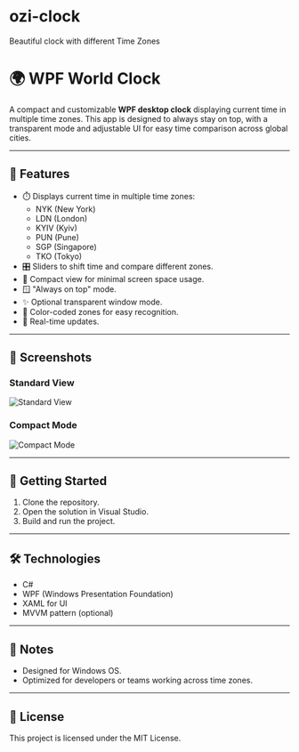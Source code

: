 # ozi-clock
Beautiful clock with different Time Zones
# 🌍 WPF World Clock

A compact and customizable **WPF desktop clock** displaying current time in multiple time zones. This app is designed to always stay on top, with a transparent mode and adjustable UI for easy time comparison across global cities.

---

## 🧩 Features

- ⏱️ Displays current time in multiple time zones:
  - NYK (New York)
  - LDN (London)
  - KYIV (Kyiv)
  - PUN (Pune)
  - SGP (Singapore)
  - TKO (Tokyo)
- 🎛️ Sliders to shift time and compare different zones.
- 📐 Compact view for minimal screen space usage.
- 🪟 "Always on top" mode.
- ✨ Optional transparent window mode.
- 🎨 Color-coded zones for easy recognition.
- 🔄 Real-time updates.

---

## 📸 Screenshots

### Standard View
![Standard View](./9c1cad0d-f0fe-48ec-9792-dc56034e8627.png)

### Compact Mode
![Compact Mode](./0736399e-f6a8-4d56-8094-80d5320ad80b.png)

---

## 🚀 Getting Started

1. Clone the repository.
2. Open the solution in Visual Studio.
3. Build and run the project.

---

## 🛠️ Technologies

- C#
- WPF (Windows Presentation Foundation)
- XAML for UI
- MVVM pattern (optional)

---

## 📌 Notes

- Designed for Windows OS.
- Optimized for developers or teams working across time zones.

---

## 📃 License

This project is licensed under the MIT License.

